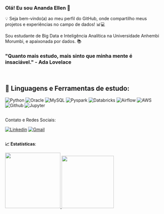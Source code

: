 ### Olá! Eu sou Ananda Ellen 👋

💡 Seja bem-vindo(a) ao meu perfil do GitHub, onde compartilho meus projetos e experiências no campo de dados! 📊💻

Sou estudante de Big Data e Inteligência Analítica na Universidade Anhembi Morumbi, e apaixonada por dados. 📚

### "Quanto mais estudo, mais sinto que minha mente é insaciável." - Ada Lovelace

 <br>
 
 ## 🚀 **Linguagens e Ferramentas de estudo:**
![Python](https://img.shields.io/badge/-Python-black?style=flat-square&logo=Python)
![Oracle](https://img.shields.io/badge/-Oracle-black?style=flat-the-badge&logo=oracle&logoColor=white)
![MySQL](https://img.shields.io/badge/-mysql-black?style?style=flat-the-badge&logo=mysql&logoColor=white)
![Pyspark](https://img.shields.io/badge/-Pyspark-black?style=flat-square&logo=Apache-Spark)
![Databricks](https://img.shields.io/badge/-Databricks-black?style=flat-square&logo=Databricks)
![Airflow](https://img.shields.io/badge/-Airflow-black?style=flat-square&logo=Apache-Airflow)
![AWS](https://img.shields.io/badge/-AWS-black?style=flat-square&logo=Amazon-AWS)
![Github](https://img.shields.io/badge/-Github-black?style=flat-square&logo=Github)
![Jupyter](https://img.shields.io/badge/-Jupyter-black?style=flat-square&logo=Jupyter)

</div>
  
  ##
 
<div> 
 Contato e Redes Sociais:
<br>

[![Linkedin](https://img.shields.io/badge/LinkedIn-0077B5?style=for-the-square&logo=linkedin&logoColor=white)](https://www.linkedin.com/in/anandaellen)
[![Gmail](https://img.shields.io/badge/-Gmail-red?style=for-the-square&logo=Gmail&logoColor=white&link=ananda.ellen.111@gmail.com)](ananda.ellen.111@gmail.com)

</div>

  ##
  
<div> 
 
<b> :chart_with_upwards_trend: Estatísticas</b>:
 
<div>
  <a href="https://github.com/AnandaEllenmrs">
  <img height="180em" src="https://github-readme-stats.vercel.app/api?username=AnandaEllenmrs&show_icons=true&theme=dark&include_all_commits=true&count_private=true"/>
  <img height="170em" src="https://github-readme-stats.vercel.app/api/top-langs/?username=AnandaEllenmrs&layout=compact&langs_count=7&theme=dark"/>

</div>
<div style="display: inline_block"><br>
